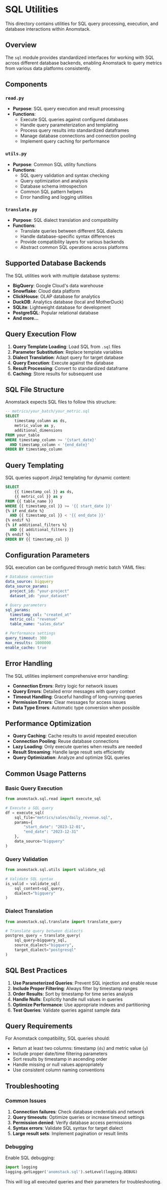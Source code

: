 # SQL Utilities

This directory contains utilities for SQL query processing, execution, and database interactions within Anomstack.

## Overview

The `sql` module provides standardized interfaces for working with SQL across different database backends, enabling Anomstack to query metrics from various data platforms consistently.

## Components

### `read.py`
- **Purpose**: SQL query execution and result processing
- **Functions**:
  - Execute SQL queries against configured databases
  - Handle query parameterization and templating
  - Process query results into standardized dataframes
  - Manage database connections and connection pooling
  - Implement query caching for performance

### `utils.py`
- **Purpose**: Common SQL utility functions
- **Functions**:
  - SQL query validation and syntax checking
  - Query optimization and analysis
  - Database schema introspection
  - Common SQL pattern helpers
  - Error handling and logging utilities

### `translate.py`
- **Purpose**: SQL dialect translation and compatibility
- **Functions**:
  - Translate queries between different SQL dialects
  - Handle database-specific syntax differences
  - Provide compatibility layers for various backends
  - Abstract common SQL operations across platforms

## Supported Database Backends

The SQL utilities work with multiple database systems:

- **BigQuery**: Google Cloud's data warehouse
- **Snowflake**: Cloud data platform
- **ClickHouse**: OLAP database for analytics
- **DuckDB**: Analytics database (local and MotherDuck)
- **SQLite**: Lightweight database for development
- **PostgreSQL**: Popular relational database
- **And more...**

## Query Execution Flow

1. **Query Template Loading**: Load SQL from `.sql` files
2. **Parameter Substitution**: Replace template variables
3. **Dialect Translation**: Adapt query for target database
4. **Query Execution**: Execute against the database
5. **Result Processing**: Convert to standardized dataframe
6. **Caching**: Store results for subsequent use

## SQL File Structure

Anomstack expects SQL files to follow this structure:

```sql
-- metrics/your_batch/your_metric.sql
SELECT 
    timestamp_column as ds,
    metric_value as y,
    additional_dimensions
FROM your_table
WHERE timestamp_column >= '{start_date}'
  AND timestamp_column < '{end_date}'
ORDER BY timestamp_column
```

## Query Templating

SQL queries support Jinja2 templating for dynamic content:

```sql
SELECT 
    {{ timestamp_col }} as ds,
    {{ metric_col }} as y
FROM {{ table_name }}
WHERE {{ timestamp_col }} >= '{{ start_date }}'
{% if end_date %}
  AND {{ timestamp_col }} < '{{ end_date }}'
{% endif %}
{% if additional_filters %}
  AND {{ additional_filters }}
{% endif %}
ORDER BY {{ timestamp_col }}
```

## Configuration Parameters

SQL execution can be configured through metric batch YAML files:

```yaml
# Database connection
data_source: bigquery
data_source_params:
  project_id: "your-project"
  dataset_id: "your_dataset"

# Query parameters
sql_params:
  timestamp_col: "created_at"
  metric_col: "revenue"
  table_name: "sales_data"

# Performance settings
query_timeout: 300
max_results: 1000000
enable_cache: true
```

## Error Handling

The SQL utilities implement comprehensive error handling:

- **Connection Errors**: Retry logic for network issues
- **Query Errors**: Detailed error messages with query context
- **Timeout Handling**: Graceful handling of long-running queries
- **Permission Errors**: Clear messages for access issues
- **Data Type Errors**: Automatic type conversion when possible

## Performance Optimization

- **Query Caching**: Cache results to avoid repeated execution
- **Connection Pooling**: Reuse database connections
- **Lazy Loading**: Only execute queries when results are needed
- **Result Streaming**: Handle large result sets efficiently
- **Query Optimization**: Analyze and optimize SQL queries

## Common Usage Patterns

### Basic Query Execution
```python
from anomstack.sql.read import execute_sql

# Execute a SQL query
df = execute_sql(
    sql_file="metrics/sales/daily_revenue.sql",
    params={
        "start_date": "2023-12-01",
        "end_date": "2023-12-31"
    },
    data_source="bigquery"
)
```

### Query Validation
```python
from anomstack.sql.utils import validate_sql

# Validate SQL syntax
is_valid = validate_sql(
    sql_content=sql_query,
    dialect="bigquery"
)
```

### Dialect Translation
```python
from anomstack.sql.translate import translate_query

# Translate query between dialects
postgres_query = translate_query(
    sql_query=bigquery_sql,
    source_dialect="bigquery",
    target_dialect="postgresql"
)
```

## SQL Best Practices

1. **Use Parameterized Queries**: Prevent SQL injection and enable reuse
2. **Include Proper Filtering**: Always filter by timestamp ranges
3. **Order Results**: Sort by timestamp for time series analysis
4. **Handle Nulls**: Explicitly handle null values in queries
5. **Optimize Performance**: Use appropriate indexes and partitioning
6. **Test Queries**: Validate queries against sample data

## Query Requirements

For Anomstack compatibility, SQL queries should:

- Return at least two columns: timestamp (`ds`) and metric value (`y`)
- Include proper date/time filtering parameters
- Sort results by timestamp in ascending order
- Handle missing or null values appropriately
- Use consistent column naming conventions

## Troubleshooting

### Common Issues

1. **Connection failures**: Check database credentials and network
2. **Query timeouts**: Optimize queries or increase timeout settings
3. **Permission denied**: Verify database access permissions
4. **Syntax errors**: Validate SQL syntax for target dialect
5. **Large result sets**: Implement pagination or result limits

### Debugging

Enable SQL debugging:
```python
import logging
logging.getLogger('anomstack.sql').setLevel(logging.DEBUG)
```

This will log all executed queries and their parameters for troubleshooting. 